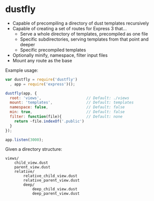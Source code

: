 dustfly
=======

* Capable of precompiling a directory of dust templates recursively
* Capable of creating a set of routes for Express 3 that...
    * Serve a whole directory of templates, precompiled as one file
    * Specific subdirectories, serving templates from that point and deeper
    * Specific precompiled templates
* Optionally minify, namespace, filter input files
* Mount any route as the base

Example usage:

```js
var dustfly = require('dustfly')
  , app = require('express')();

dustfly(app, {
  root: 'views',                    // Default: ./views
  mount: 'templates',               // Default: templates
  namespace: false,                 // Default: false
  min: true,                        // Default: false
  filter: function(file){           // Default: none
    return ~file.indexOf('.public')
  }
});

app.listen(3000);
```

Given a directory structure:

    views/
        child_view.dust
        parent_view.dust
        relative/
            relative_child_view.dust
            relative_parent_view.dust
            deep/
                deep_child_view.dust
                deep_parent_view.dust